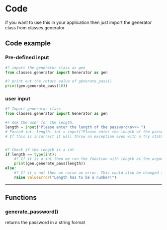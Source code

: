 # Code

if you want to use this in your application then just import the generator class from classes.generator

## Code example

### Pre-defined input

```python
#? import the generator class as gen
from classes.generator import Generator as gen

#? print out the return value of generate_pass()
print(gen.generate_pass(10))
```

### user input

```python
#? Import generator class
from classes.generator import Generator as gen

#? Ask the user for the length.
length = input("Please enter the length of the password\n>>> ")
# Forced int: length: int = input("Please enter the length of the password\n>>> ")
# If this is incorrect it will throw an exception even with a try statment


#? Check if the length is a int
if length == type(int):
    #? If it is a int then we run the function with length as the argument.
    print(gen.generate_pass(length))
else:
    #? If it's not then we raise an error. This could also be changed to a print and call a function to restart the code
    raise ValueError("Length has to be a number!")

```

---

## Functions

### generate_password()
returns the password in a string format
